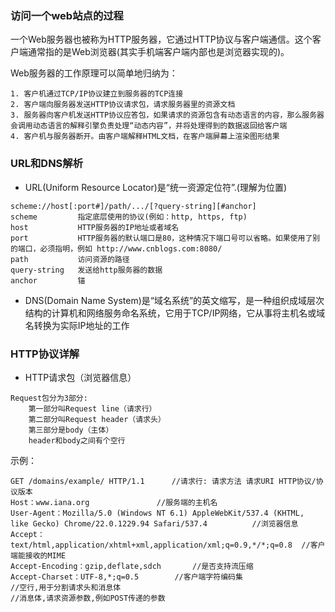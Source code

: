 ### 访问一个web站点的过程
一个Web服务器也被称为HTTP服务器，它通过HTTP协议与客户端通信。这个客户端通常指的是Web浏览器(其实手机端客户端内部也是浏览器实现的)。

Web服务器的工作原理可以简单地归纳为：

    1. 客户机通过TCP/IP协议建立到服务器的TCP连接
    2. 客户端向服务器发送HTTP协议请求包，请求服务器里的资源文档
    3. 服务器向客户机发送HTTP协议应答包，如果请求的资源包含有动态语言的内容，那么服务器会调用动态语言的解释引擎负责处理“动态内容”，并将处理得到的数据返回给客户端
    4. 客户机与服务器断开。由客户端解释HTML文档，在客户端屏幕上渲染图形结果

### URL和DNS解析
- URL(Uniform Resource Locator)是“统一资源定位符”.(理解为位置)
```
scheme://host[:port#]/path/.../[?query-string][#anchor]
scheme         指定底层使用的协议(例如：http, https, ftp)
host           HTTP服务器的IP地址或者域名
port           HTTP服务器的默认端口是80，这种情况下端口号可以省略。如果使用了别的端口，必须指明，例如 http://www.cnblogs.com:8080/
path           访问资源的路径
query-string   发送给http服务器的数据
anchor         锚
```
- DNS(Domain Name System)是“域名系统”的英文缩写，是一种组织成域层次结构的计算机和网络服务命名系统，它用于TCP/IP网络，它从事将主机名或域名转换为实际IP地址的工作

### HTTP协议详解
- HTTP请求包（浏览器信息）
```
Request包分为3部分: 
    第一部分叫Request line（请求行）
    第二部分叫Request header（请求头）
    第三部分是body（主体）
    header和body之间有个空行
```
示例：
```
GET /domains/example/ HTTP/1.1		//请求行: 请求方法 请求URI HTTP协议/协议版本
Host：www.iana.org				//服务端的主机名
User-Agent：Mozilla/5.0 (Windows NT 6.1) AppleWebKit/537.4 (KHTML, like Gecko) Chrome/22.0.1229.94 Safari/537.4			//浏览器信息
Accept：text/html,application/xhtml+xml,application/xml;q=0.9,*/*;q=0.8	//客户端能接收的MIME
Accept-Encoding：gzip,deflate,sdch		//是否支持流压缩
Accept-Charset：UTF-8,*;q=0.5		//客户端字符编码集
//空行,用于分割请求头和消息体
//消息体,请求资源参数,例如POST传递的参数
```